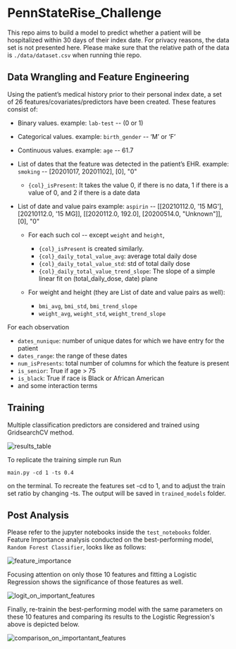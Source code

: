 # PennStateRise_Challenge

This repo aims to build a model to predict whether a patient will be hospitalized within 30 days of their index date. For privacy reasons, the data set is not presented here. Please make sure that the relative path of the data is `./data/dataset.csv` when running thie repo. 

## Data Wrangling and Feature Engineering

Using the patient’s medical history prior to their personal index date, a set of 26 features/covariates/predictors have been created. These features consist of:

- Binary values. 
example: `lab-test` -- (0 or 1)

- Categorical values. 
example: `birth_gender` -- ‘M’ or ‘F’

- Continuous values. 
example: `age` -- 61.7

- List of dates that the feature was detected in the patient’s EHR. 
  example: `smoking`  -- [20201017, 20201102], [0], "0"

  - `{col}_isPresent`: It takes the value 0, if there is no data, 1 if there is a value of 0, and 2 if there is a date data

- List of date and value pairs
  example: `aspirin` -- [[20210112.0, '15 MG'], [20210112.0, '15 MG]], [[2020112.0, 192.0], [20200514.0, "Unknown"]], [0], "0"

  - For each such col -- except `weight` and `height`,
    - `{col}_isPresent` is created similarly. 
    - `{col}_daily_total_value_avg`: average total daily dose
    - `{col}_daily_total_value_std`: std of total daily dose
    - `{col}_daily_total_value_trend_slope`: The slope of a simple linear fit on (total_daily_dose, date) plane

  - For weight and height (they are List of date and value pairs as well):
    - `bmi_avg`, `bmi_std`, `bmi_trend_slope`
    - `weight_avg`, `weight_std`, `weight_trend_slope`

For each observation  
  - `dates_nunique`: number of unique dates for which we have entry for the patient
  - `dates_range`: the range of these dates
  - `num_isPresents`: total number of columns for which the feature is present
  - `is_senior`: True if age > 75
  - `is_black`: True if race is Black or African American
  - and some interaction terms

## Training 
Multiple classification predictors are considered and trained using GridsearchCV method. 

![results_table](https://github.com/suatakbulut/PennStateRise_Challenge/assets/59936993/630e0a0a-1823-472b-bdfa-a06308e9951b)


To replicate the training simple run 
Run 
```
main.py -cd 1 -ts 0.4
```
on the terminal. To recreate the features set -cd to 1, and to adjust the train set ratio by changing -ts. The output will be saved in `trained_models` folder. 

## Post Analysis 
Please refer to the jupyter notebooks inside the `test_notebooks` folder. Feature Importance analysis conducted on the best-performing model, `Random Forest Classifier`, looks like as follows:

![feature_importance](https://github.com/suatakbulut/PennStateRise_Challenge/assets/59936993/b9758b59-2aea-45b6-8f5e-17b5aeae5c34)

Focusing attention on only those 10 features and fitting a Logistic Regression shows the significance of those features as well.

![logit_on_important_features](https://github.com/suatakbulut/PennStateRise_Challenge/assets/59936993/abbc73c3-f094-43d2-8315-962e689e7b06)

Finally, re-trainin the best-performing model with the same parameters on these 10 features and comparing its results to the Logistic Regression's above is depicted below. 

![comparison_on_importantant_features](https://github.com/suatakbulut/PennStateRise_Challenge/assets/59936993/bfeebb62-9598-453d-81e6-9bfe46e22f50)



